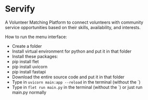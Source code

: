 # Servify
A Volunteer Matching Platform to connect volunteers with community service opportunities based on their skills, availability, and interests. 

How to run the menu interface:
- Create a folder
- Install virtual environment for python and put it in that folder
- Install these packages:
-  pip install flet
-  pip install uvicorn
-  pip install fastapi
- Download the entire source code and put it in that folder
- Type in ` uvicorn main:app --reload ` in the terminal (without the `)
- Type in ` flet run main.py ` in the terminal (without the `) or just run main.py normally
